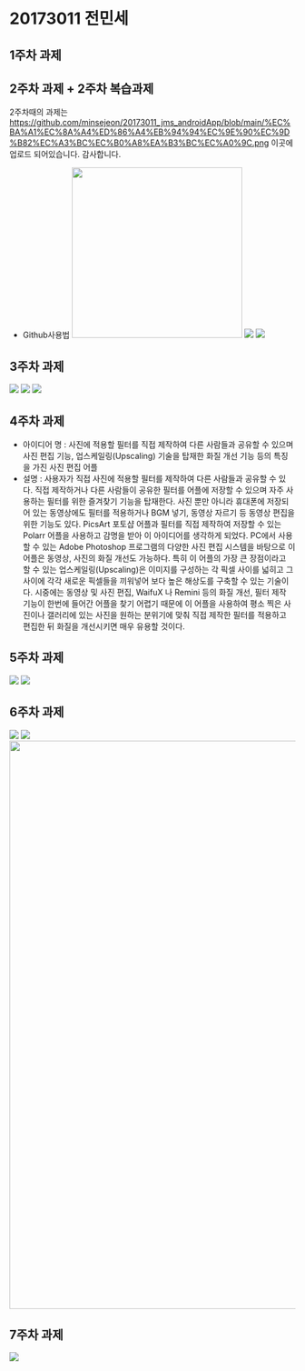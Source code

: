 # 20173011 전민세

## 1주차 과제

## 2주차 과제 + 2주차 복습과제
2주차때의 과제는 https://github.com/minsejeon/20173011_jms_androidApp/blob/main/%EC%BA%A1%EC%8A%A4%ED%86%A4%EB%94%94%EC%9E%90%EC%9D%B82%EC%A3%BC%EC%B0%A8%EA%B3%BC%EC%A0%9C.png 이곳에 업로드 되어있습니다. 감사합니다.
  - Github사용법
<img width="300" height="300" src="./png/고양이.jpg"></img>
<img width="" height="" src="./png/캡스톤디자인2주차과제.png"></img>
<img width="" height="" src="./png/캡스톤디자인2주차복습과제.png"></img>

## 3주차 과제
<img width="" height="" src="./png/캡스톤디자인3주차과제.png"></img>
<img width="" height="" src="./png/캡스톤디자인3주차과제2.png"></img>
<img width="" height="" src="./png/캡스톤디자인3주차과제3.png"></img>

## 4주차 과제

   - 아이디어 명 : 사진에 적용할 필터를 직접 제작하여 다른 사람들과 공유할 수 있으며 사진 편집 기능, 업스케일링(Upscaling) 기술을 탑재한 화질 개선 기능 등의 특징을 가진 사진 편집 어플
   - 설명 : 사용자가 직접 사진에 적용할 필터를 제작하여 다른 사람들과 공유할 수 있다. 직접 제작하거나 다른 사람들이 공유한 필터를 어플에 저장할 수 있으며 자주 사용하는 필터를 위한 즐겨찾기 기능을 탑재한다. 사진 뿐만 아니라 휴대폰에 저장되어 있는 동영상에도 필터를 적용하거나 BGM 넣기, 동영상 자르기 등 동영상 편집을 위한 기능도 있다. PicsArt 포토샵 어플과 필터를 직접 제작하여 저장할 수 있는 Polarr 어플을 사용하고 감명을 받아 이 아이디어를 생각하게 되었다. PC에서 사용할 수 있는 Adobe Photoshop 프로그램의 다양한 사진 편집 시스템을 바탕으로 이 어플은 동영상, 사진의 화질 개선도 가능하다. 특히 이 어플의 가장 큰 장점이라고 할 수 있는 업스케일링(Upscaling)은 이미지를 구성하는 각 픽셀 사이를 넓히고 그 사이에 각각 새로운 픽셀들을 끼워넣어 보다 높은 해상도를 구축할 수 있는 기술이다. 시중에는 동영상 및 사진 편집, WaifuX 나 Remini 등의 화질 개선, 필터 제작 기능이 한번에 들어간 어플을 찾기 어렵기 때문에 이 어플을 사용하여 평소 찍은 사진이나 갤러리에 있는 사진을 원하는 분위기에 맞춰 직접 제작한 필터를 적용하고 편집한 뒤 화질을 개선시키면 매우 유용할 것이다.
 
## 5주차 과제
<img width="" height="" src="./png/캡스톤디자인5주차과제1.png"></img>
<img width="" height="" src="./png/캡스톤디자인5주차과제2.png"></img>

## 6주차 과제
<img width="" height="" src="./png/캡스톤디자인6주차과제1.png"></img>
<img width="" height="" src="./png/캡스톤디자인6주차과제2.png"></img>
<img width="" height="1000" src="./png/캡스톤디자인6주차과제3.png"></img>

## 7주차 과제
<img width="" height="" src="./png/캡스톤디자인 7주차과제1.png"></img>

